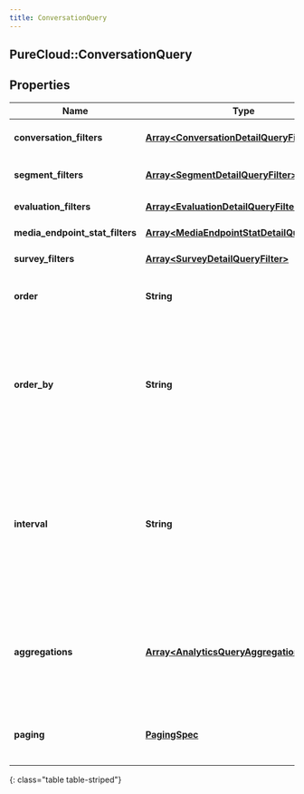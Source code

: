 ```yaml
---
title: ConversationQuery
---
```

## PureCloud::ConversationQuery

## Properties

|Name | Type | Description | Notes|
|------------ | ------------- | ------------- | -------------|
| **conversation_filters** | [**Array&lt;ConversationDetailQueryFilter&gt;**](ConversationDetailQueryFilter.html) | Filters that target conversation-level data | [optional] |
| **segment_filters** | [**Array&lt;SegmentDetailQueryFilter&gt;**](SegmentDetailQueryFilter.html) | Filters that target individual segments within a conversation | [optional] |
| **evaluation_filters** | [**Array&lt;EvaluationDetailQueryFilter&gt;**](EvaluationDetailQueryFilter.html) | Filters that target evaluations | [optional] |
| **media_endpoint_stat_filters** | [**Array&lt;MediaEndpointStatDetailQueryFilter&gt;**](MediaEndpointStatDetailQueryFilter.html) | Filters that target mediaEndpointStats | [optional] |
| **survey_filters** | [**Array&lt;SurveyDetailQueryFilter&gt;**](SurveyDetailQueryFilter.html) | Filters that target surveys | [optional] |
| **order** | **String** | Sort the result set in ascending/descending order. Default is ascending | [optional] |
| **order_by** | **String** | Specify which data element within the result set to use for sorting. The options  to use as a basis for sorting the results: conversationStart, segmentStart, and segmentEnd. If not specified, the default is conversationStart | [optional] |
| **interval** | **String** | Specifies the date and time range of data being queried. Results will only include conversations that started on a day touched by the interval. Intervals are represented as an ISO-8601 string. For example: YYYY-MM-DDThh:mm:ss/YYYY-MM-DDThh:mm:ss | |
| **aggregations** | [**Array&lt;AnalyticsQueryAggregation&gt;**](AnalyticsQueryAggregation.html) | Include faceted search and aggregate roll-ups describing your search results. This does not function as a filter, but rather, summary data about the data matching your filters | [optional] |
| **paging** | [**PagingSpec**](PagingSpec.html) | Page size and number to control iterating through large result sets. Default page size is 25 | [optional] |
{: class="table table-striped"}


